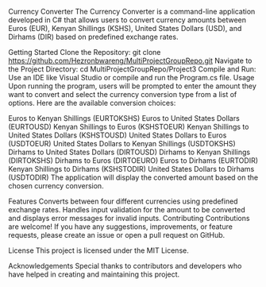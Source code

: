 Currency Converter
The Currency Converter is a command-line application developed in C# that allows users to convert currency amounts between Euros (EUR), Kenyan Shillings (KSHS), United States Dollars (USD), and Dirhams (DIR) based on predefined exchange rates.

Getting Started
Clone the Repository: git clone https://github.com/Hezronbwareng/MultiProjectGroupRepo.git
Navigate to the Project Directory: cd MultiProjectGroupRepo/Project3
Compile and Run: Use an IDE like Visual Studio or compile and run the Program.cs file.
Usage
Upon running the program, users will be prompted to enter the amount they want to convert and select the currency conversion type from a list of options. Here are the available conversion choices:

Euros to Kenyan Shillings (EURTOKSHS)
Euros to United States Dollars (EURTOUSD)
Kenyan Shillings to Euros (KSHSTOEUR)
Kenyan Shillings to United States Dollars (KSHSTOUSD)
United States Dollars to Euros (USDTOEUR)
United States Dollars to Kenyan Shillings (USDTOKSHS)
Dirhams to United States Dollars (DIRTOUSD)
Dirhams to Kenyan Shillings (DIRTOKSHS)
Dirhams to Euros (DIRTOEURO)
Euros to Dirhams (EURTODIR)
Kenyan Shillings to Dirhams (KSHSTODIR)
United States Dollars to Dirhams (USDTODIR)
The application will display the converted amount based on the chosen currency conversion.

Features
Converts between four different currencies using predefined exchange rates.
Handles input validation for the amount to be converted and displays error messages for invalid inputs.
Contributing
Contributions are welcome! If you have any suggestions, improvements, or feature requests, please create an issue or open a pull request on GitHub.

License
This project is licensed under the MIT License.

Acknowledgements
Special thanks to contributors and developers who have helped in creating and maintaining this project.

